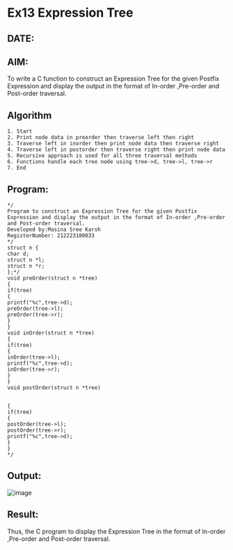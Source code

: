 # Ex13 Expression Tree
## DATE:
## AIM:
To write a C function to construct an Expression Tree for the given Postfix Expression and display the output in the format of In-order ,Pre-order and Post-order traversal.

## Algorithm
```
1. Start 
2. Print node data in preorder then traverse left then right 
3. Traverse left in inorder then print node data then traverse right 
4. Traverse left in postorder then traverse right then print node data 
5. Recursive approach is used for all three traversal methods 
6. Functions handle each tree node using tree->d, tree->l, tree->r 
7. End
```  

## Program:
```
*/
Program to construct an Expression Tree for the given Postfix Expression and display the output in the format of In-order ,Pre-order and Post-order traversal.
Developed by:Masina Sree Karsh
RegisterNumber: 212223100033
*/
struct n { 
char d; 
struct n *l; 
struct n *r; 
};*/ 
void preOrder(struct n *tree) 
{ 
if(tree) 
{ 
printf("%c",tree->d); 
preOrder(tree->l); 
preOrder(tree->r); 
} 
} 
void inOrder(struct n *tree) 
{ 
if(tree) 
{ 
inOrder(tree->l); 
printf("%c",tree->d); 
inOrder(tree->r); 
} 
} 
void postOrder(struct n *tree) 
  
  
{ 
if(tree) 
{ 
postOrder(tree->l); 
postOrder(tree->r); 
printf("%c",tree->d); 
} 
}  
*/
```

## Output:

![image](https://github.com/user-attachments/assets/27a061d6-6e2c-440a-9a88-be372777491e)


## Result:
Thus, the C program to display the Expression Tree in the format of In-order ,Pre-order and Post-order traversal.
